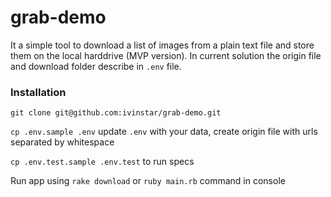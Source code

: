 # grab-demo

It a simple tool to download a list of images from a plain text file and store them on the local harddrive (MVP version).
In current solution the origin file and download folder describe in `.env` file.

### Installation

`git clone git@github.com:ivinstar/grab-demo.git`

`cp .env.sample .env` update `.env` with your data, create origin file with urls separated by whitespace

`cp .env.test.sample .env.test` to run specs

Run app using `rake download` or `ruby main.rb` command in console